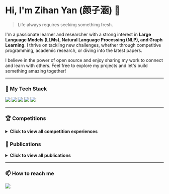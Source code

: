 # Hi, I'm Zihan Yan (颜子涵) 👋

> Life always requires seeking something fresh.

I'm a passionate learner and researcher with a strong interest in **Large Language Models (LLMs), Natural Language Processing (NLP), and Graph Learning**. I thrive on tackling new challenges, whether through competitive programming, academic research, or diving into the latest papers.

I believe in the power of open source and enjoy sharing my work to connect and learn with others. Feel free to explore my projects and let's build something amazing together!

---

### 🚀 My Tech Stack

<p align="left">
  <a href="https://www.python.org" target="_blank"><img src="https://img.shields.io/badge/Python-3776AB?style=for-the-badge&logo=python&logoColor=white" /></a>
  <a href="https://pytorch.org/" target="_blank"><img src="https://img.shields.io/badge/PyTorch-%23EE4C2C.svg?style=for-the-badge&logo=PyTorch&logoColor=white" /></a>
  <a href="https://huggingface.co/" target="_blank"><img src="https://img.shields.io/badge/Hugging%20Face-%F0%9F%A4%97-blue?style=for-the-badge" /></a>
  <a href="https://scikit-learn.org/" target="_blank"><img src="https://img.shields.io/badge/scikit--learn-%23F7931E.svg?style=for-the-badge&logo=scikit-learn&logoColor=white" /></a>
  <a href="https://www.tensorflow.org" target="_blank"><img src="https://img.shields.io/badge/TensorFlow-%23FF6F00.svg?style=for-the-badge&logo=TensorFlow&logoColor=white" /></a>
</p>

---

### 🏆 Competitions

<details>
<summary><strong>Click to view all competition experiences</strong></summary>

- **2025** | Alibaba Tianchi 2025AI Global Security Challenge *Ongoing*
- **2025** | Alibaba Tianchi AFAC2025: Financial Long-Chain-of-Thought Compression | *Ongoing Top2*
- **2025** | Kaggle WSDM-CUP 2025 | **Silver Medal** 🥈
- **2025** | Kaggle SWE-bench | **Solo Silver Medal** 🥈
- **2024** | WWW2025 Multi-Modal Dialogue System Intent Recognition Challenge | **Finals Top 9**
- **2024** | Alibaba Tianchi AFAC2024: Financial Tool Learning | **A-Board Top 3 / B-Board Top 7** | [🔗 Code](https://github.com/yanzihan1/AFAC2024-Atop3)
- **2024** | KDD-CUP PST Track | **Top 4**
- **2024** | Kaggle LLM - Detect AI Generated Text | **Solo Silver Medal** 🥈
- **2024** | Alibaba Tianchi Alimama Reinforcement Learning Challenge | **Top 4** | [🔗 Code](https://github.com/yanzihan1/2024-Alimama-challenge-top4)
- **2023** | Alibaba Tianchi - NVIDIA Global AI Challenge for Smart Cars: LLM RAG | **Top 6** | [🔗 Code](https://github.com/yanzihan1/LLM_RAG)
- **2023** | Alibaba Tianchi Social Graph Link Prediction | **Top 15** | [🔗 Code](https://github.com/yanzihan1/GNN4CAAI-BDSC2023-TASK1)
- **2022** | China Post "User Intent Recognition" Global Challenge | **Top 5** | [🔗 Code](https://github.com/yanzihan1/pt-intention-recognition)
- **2021** | IJCAI 2021 WhoIsWho Task1 | **Top 12**
- **2021** | Intel Master Cup Deep Learning Challenge | **Top 7**
- **2021** | Sohu Campus Text Matching Competition | **Top 8** | [🔗 Code](https://github.com/CQUPT-GML/2021Sohu_Text_Matching)
- **2021** | Tianchi Global AI Innovation Contest | **Top 2%**

</details>

### 📝 Publications

<details>
<summary><strong>Click to view all publications</strong></summary>

- **[NAACL 2025]** **Yan Zihan**. GraphAgent: An Adversarial-Based Graph Learning Agent Network Structure. | `[Code coming soon]`
- **[WWW 2025]** **Yan Zihan**. Weakly Supervised Multi-Modal Large Model for Intent Recognition and Classification (tech report). | `[Code coming soon]`
- **[TKDE 2022]** **Yan Zihan**, Liu Li, Li Xin, et al. Towards Improving Embedding Based Models of Social Network Alignment via Pseudo Anchors. | [🔗 Code](https://github.com/yanzihan1/PSML)
- **[WWW 2023]** **Yan Zihan**, Y Chen, et al. Long-Text-Generation-by-Modeling-Mutihop-Level-Coherence. | [🔗 Code](https://github.com/yanzihan1/WWW2023-Long-Text-Generation-by-Modeling-Mutihop-Level-Coherence)
- **[ICSAI 2021]** He Jiawei, Liu Li, **Yan Zihan**, et al. User Alignment across Dynamic Social Networks based on Heuristic Algorithm. | [🔗 Code](https://github.com/yanzihan1/Use-Dynamic-network-embedding-for-Social-Network-Aligment-)

</details>

---

### 📫 How to reach me

<p align="left">
  <a href="mailto:yanzihan.yzh@antgroup.com" target="_blank"><img src="https://img.shields.io/badge/Email-D14836?style=for-the-badge&logo=gmail&logoColor=white" /></a>
  <!--<a href="https://www.linkedin.com/in/your-linkedin-id" target="_blank"><img src="https://img.shields.io/badge/LinkedIn-0077B5?style=for-the-badge&logo=linkedin&logoColor=white" /></a>-->
  <!--<a href="https://twitter.com/your-twitter-handle" target="_blank"><img src="https://img.shields.io/badge/Twitter-1DA1F2?style=for-the-badge&logo=twitter&logoColor=white" /></a>-->
</p>

<!-- Optional: GitHub Stats Card -->
<!-- ![Zihan's GitHub stats](https://github-readme-stats.vercel.app/api?username=yanzihan1&show_icons=true&theme=radical) -->

